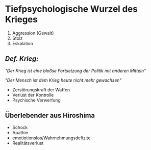 # Tiefpsychologische Wurzel des Krieges
1. Aggression (Gewalt)
2. Stolz
3. Eskalation

## **_Def. Krieg:_**

*"Der Krieg ist eine bloßse Fortsetzung der Politik mit anderen Mitteln"*

*"Der Mensch ist dem Krieg heute nicht mehr gewachsen"*

- Zerstörungskraft der Waffen
- Verlust der Kontrolle
- Psychische Verwerfung

## Überlebender aus Hiroshima

- Schock
- Apathie
- emotiotionslos/Wahrnehmungsdefizite
- Realitätsverlust
